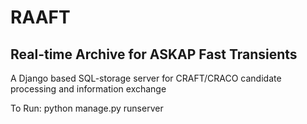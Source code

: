 # RAAFT
## Real-time Archive for ASKAP Fast Transients
A Django based SQL-storage server for CRAFT/CRACO candidate processing and information exchange

To Run: 
    python manage.py runserver
